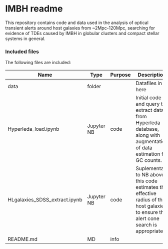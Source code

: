 # IMBH readme

This repository contains code and data used in the analysis of optical transient alerts around host galaxies from ~2Mpc-120Mpc, searching for evidence of TDEs caused by IMBH in globular clusters and compact stellar systems in general.
### Included files

The following files are included:

| Name                          | Type       | Purpose | Description                                                                                                                               |
|-------------------------------|------------|---------|-------------------------------------------------------------------------------------------------------------------------------------------|
| data                          | folder     |         | Datafiles in here                                                                                                                         |
| Hyperleda_load.ipynb          | Jupyter NB | code    | Initial code and query to extract data from Hyperleda database,  along with augmentation of data estimation for GC counts.                |
| HLgalaxies_SDSS_extract.ipynb | Jupyter NB | code    | Suplemental to NB above, this code estimates the effective radius  of the host galaxies to ensure the alert cone search is appropriate. |
| README.md                     | MD         | info    |                                                                                                                                           |
